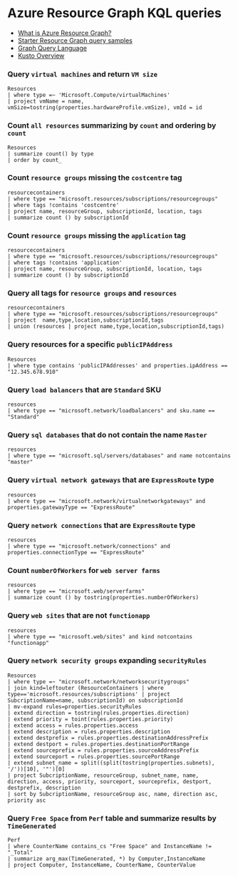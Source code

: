 # Azure Resource Graph KQL queries
* [What is Azure Resource Graph?](https://docs.microsoft.com/en-us/azure/governance/resource-graph/overview)
* [Starter Resource Graph query samples](https://docs.microsoft.com/en-us/azure/governance/resource-graph/samples/starter?tabs=azure-cli)
* [Graph Query Language](https://docs.microsoft.com/en-us/azure/governance/resource-graph/concepts/query-language)
* [Kusto Overview](https://docs.microsoft.com/en-us/azure/data-explorer/kusto/query/)


### Query `virtual machines` and return `VM size`
```kql
Resources
| where type =~ 'Microsoft.Compute/virtualMachines'
| project vmName = name, vmSize=tostring(properties.hardwareProfile.vmSize), vmId = id
```

### Count `all resources` summarizing by `count` and ordering by `count`
```kql
Resources
| summarize count() by type 
| order by count_
```

### Count `resource groups` missing the `costcentre` tag
```kql
resourcecontainers
| where type == "microsoft.resources/subscriptions/resourcegroups"
| where tags !contains 'costcentre'
| project name, resourceGroup, subscriptionId, location, tags
| summarize count () by subscriptionId
```

### Count `resource groups` missing the `application` tag
```kql
resourcecontainers
| where type == "microsoft.resources/subscriptions/resourcegroups"
| where tags !contains 'application'
| project name, resourceGroup, subscriptionId, location, tags
| summarize count () by subscriptionId
```

### Query all tags for `resource groups` and `resources`
```kql
resourcecontainers
| where type == "microsoft.resources/subscriptions/resourcegroups"
| project  name,type,location,subscriptionId,tags
| union (resources | project name,type,location,subscriptionId,tags)
```

### Query resources for a specific `publicIPAddress`
``` kql
Resources
| where type contains 'publicIPAddresses' and properties.ipAddress == "12.345.678.910"
```

### Query `load balancers` that are `Standard` SKU
``` kql
resources
| where type == "microsoft.network/loadbalancers" and sku.name == "Standard"
```

### Query `sql databases` that do not contain the name `Master`
``` kql
resources
| where type == "microsoft.sql/servers/databases" and name notcontains "master"
```

### Query `virtual network gateways` that are `ExpressRoute` type
``` kql
resources
| where type == "microsoft.network/virtualnetworkgateways" and properties.gatewayType == "ExpressRoute"
```

### Query `network connections` that are `ExpressRoute` type
``` kql
resources
| where type == "microsoft.network/connections" and properties.connectionType == "ExpressRoute"
```

### Count `numberOfWorkers` for `web server farms`
```kql
resources
| where type == "microsoft.web/serverfarms"
| summarize count () by tostring(properties.numberOfWorkers)
```

### Query `web sites` that are not `functionapp`
```kql
resources
| where type == "microsoft.web/sites" and kind notcontains "functionapp"
```

### Query `network security groups` expanding `securityRules`
```kql
Resources
| where type =~ "microsoft.network/networksecuritygroups"
| join kind=leftouter (ResourceContainers | where type=='microsoft.resources/subscriptions' | project SubcriptionName=name, subscriptionId) on subscriptionId
| mv-expand rules=properties.securityRules
| extend direction = tostring(rules.properties.direction)
| extend priority = toint(rules.properties.priority)
| extend access = rules.properties.access
| extend description = rules.properties.description
| extend destprefix = rules.properties.destinationAddressPrefix
| extend destport = rules.properties.destinationPortRange
| extend sourceprefix = rules.properties.sourceAddressPrefix
| extend sourceport = rules.properties.sourcePortRange
| extend subnet_name = split((split(tostring(properties.subnets), '/'))[10], '"')[0]
| project SubcriptionName, resourceGroup, subnet_name, name, direction, access, priority, sourceport, sourceprefix, destport, destprefix, description
| sort by SubcriptionName, resourceGroup asc, name, direction asc, priority asc
```

### Query `Free Space` from `Perf` table and summarize results by `TimeGenerated`
```kql
Perf
| where CounterName contains_cs "Free Space" and InstanceName != "_Total"
| summarize arg_max(TimeGenerated, *) by Computer,InstanceName
| project Computer, InstanceName, CounterName, CounterValue
```

